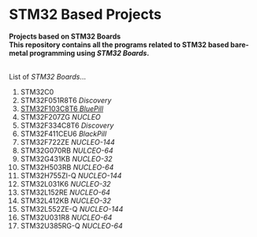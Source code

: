 # STM32 Based Projects
**Projects based on STM32 Boards
<br>This repository contains all the programs related to STM32 based bare-metal programming using *STM32 Boards*.**

<br>List of *STM32 Boards*...
1. STM32C0
2. STM32F051R8T6 *Discovery*
3. [STM32F103C8T6 *BluePill*](STM32F103C8T6)
4. STM32F207ZG *NUCLEO*
5. STM32F334C8T6 *Discovery*
6. STM32F411CEU6 *BlackPill*
7. STM32F722ZE *NUCLEO-144*
8. STM32G070RB *NULCEO-64*
9. STM32G431KB *NUCLEO-32*
10. STM32H503RB *NUCLEO-64*
11. STM32H755ZI-Q *NUCLEO-144*
12. STM32L031K6 *NUCLEO-32*
13. STM32L152RE *NUCLEO-64*
14. STM32L412KB *NUCLEO-32*
15. STM32L552ZE-Q *NUCLEO-144*
16. STM32U031R8 *NUCLEO-64*
17. STM32U385RG-Q *NUCLEO-64*

